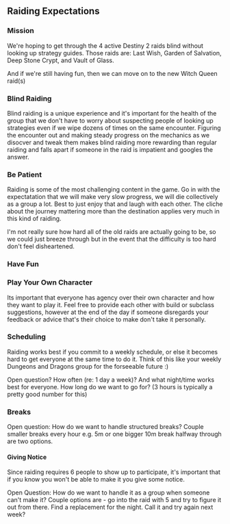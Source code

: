 ## Raiding Expectations

### Mission
We're hoping to get through the 4 active Destiny 2 raids blind without looking up strategy guides.
Those raids are: Last Wish, Garden of Salvation, Deep Stone Crypt, and Vault of Glass.

And if we're still having fun, then we can move on to the new Witch Queen raid(s)

### Blind Raiding
Blind raiding is a unique experience and it's important for the health of the group that we don't have to worry about suspecting people of looking up strategies even if we wipe dozens of times on the same encounter. Figuring the encounter out and making steady progress on the mechanics as we disocver and tweak them makes blind raiding more rewarding than regular raiding and falls apart if someone in the raid is impatient and googles the answer.

### Be Patient
Raiding is some of the most challenging content in the game. Go in with the expectatation that we will make very slow progress, we will die collectively as a group a lot. Best to just enjoy that and laugh with each other. The cliche about the journey mattering more than the destination applies very much in this kind of raiding.

I'm not really sure how hard all of the old raids are actually going to be, so we could just breeze through but in the event that the difficulty is too hard don't feel disheartened.

### Have Fun


### Play Your Own Character
Its important that everyone has agency over their own character and how they want to play it. Feel free to provide each other with build or subclass suggestions, however at the end of the day if someone disregards your feedback or advice that's their choice to make don't take it personally. 

### Scheduling
Raiding works best if you commit to a weekly schedule, or else it becomes hard to get everyone at the same time to do it. Think of this like your weekly Dungeons and Dragons group for the forseeable future :) 

Open question? How often (re: 1 day a week)? And what night/time works best for everyone. How long do we want to go for? 
(3 hours is typically a pretty good number for this)

### Breaks
Open question: How do we want to handle structured breaks? Couple smaller breaks every hour e.g. 5m or one bigger 10m break halfway through are two options.

#### Giving Notice
Since raiding requires 6 people to show up to participate, it's important that if you know you won't be able to make it you give some notice.

Open Question: How do we want to handle it as a group when someone can't make it?
Couple options are - go into the raid with 5 and try to figure it out from there. Find a replacement for the night. Call it and try again next week?

